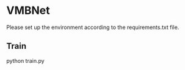 # VMBNet
Please set up the environment according to the requirements.txt file.

## Train
python train.py
